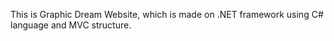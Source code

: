 This is Graphic Dream Website, which is made on .NET framework using C# language and MVC structure. 
